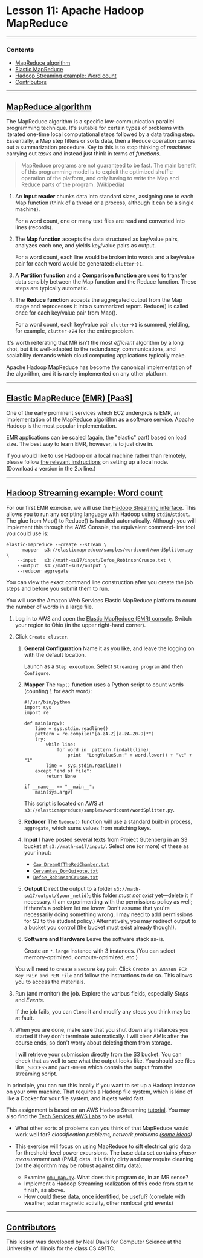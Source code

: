 #   Lesson 11:  Apache Hadoop MapReduce


---

### Contents

-   [MapReduce algorithm](#1)
-   [Elastic MapReduce](#2)
-   [Hadoop Streaming example:  Word count](#3)
-   [Contributors](#6)


---

##  [MapReduce algorithm](#1)

The MapReduce algorithm is a specific low-communication parallel programming technique.  It's suitable for certain types of problems with iterated one-time local computational steps followed by a data trading step.  Essentially, a Map step filters or sorts data, then a Reduce operation carries out a summarization procedure.  Key to this is to stop thinking of *machines* carrying out *tasks* and instead just think in terms of *functions*.

> MapReduce programs are not guaranteed to be fast. The main benefit of this programming model is to exploit the optimized shuffle operation of the platform, and only having to write the Map and Reduce parts of the program.  (Wikipedia)

1.  An **Input reader** chunks data into standard sizes, assigning one to each Map function (think of a thread or a process, although it can be a single machine).

    For a word count, one or many text files are read and converted into lines (records).

2.  The **Map function** accepts the data structured as key/value pairs, analyzes each one, and yields key/value pairs as output.

    For a word count, each line would be broken into words and a key/value pair for each word would be generated:  `clutter`→`1`.

3.  A **Partition function** and a **Comparison function** are used to transfer data sensibly between the Map function and the Reduce function.  These steps are typically automatic.

4.  The **Reduce function** accepts the aggregated output from the Map stage and reprocesses it into a summarized report.  Reduce() is called once for each key/value pair from Map().

    For a word count, each key/value pair `clutter`→`1` is summed, yielding, for example, `clutter`→`24` for the entire problem.

It's worth reiterating that MR isn't the most *efficient* algorithm by a long shot, but it is well-adapted to the redundancy, communications, and scalability demands which cloud computing applications typically make.

Apache Hadoop MapReduce has become *the* canonical implementation of the algorithm, and it is rarely implemented on any other platform.


---

##  [Elastic MapReduce (EMR) [PaaS]](#2)

One of the early prominent services which EC2 undergirds is EMR, an implementation of the MapReduce algorithm as a software service.  Apache Hadoop is the most popular implementation.

EMR applications can be scaled (again, the "elastic" part) based on load size.  The best way to learn EMR, however, is to just dive in.

<div class="alert alert-info">
If you would like to use Hadoop on a local machine rather than remotely, please follow <a href="https://hadoop.apache.org/docs/r2.7.2/hadoop-project-dist/hadoop-common/SingleCluster.html">the relevant instructions</a> on setting up a local node.  (Download a version in the 2.x line.)
</div>


---

##  [Hadoop Streaming example:  Word count](#3)

For our first EMR exercise, we will use the [Hadoop Streaming interface](https://hadoop.apache.org/docs/r1.2.1/streaming.html).  This allows you to run any scripting language with Hadoop using `stdin`/`stdout`.  The glue from Map() to Reduce() is handled automatically.  Although you will implement this through the AWS Console, the equivalent command-line tool you could use is:

    elastic-mapreduce --create --stream \
        --mapper  s3://elasticmapreduce/samples/wordcount/wordSplitter.py \
        --input   s3://math-su17/input/Defoe_RobinsonCrusoe.txt \
        --output  s3://math-su17/output \
        --reducer aggregate

You can view the exact command line construction after you create the job steps and before you submit them to run.

You will use the Amazon Web Services Elastic MapReduce platform to count the number of words in a large file.

1.  Log in to AWS and open the [Elastic MapReduce (EMR) console](https://us-east-2.console.aws.amazon.com/elasticmapreduce/home?region=us-east-2#).  Switch your region to Ohio (in the upper right-hand corner).

2.  Click `Create cluster`.

    1.  **General Configuration**  Name it as you like, and leave the logging on with the default location.

        Launch as a `Step execution`.  Select `Streaming program` and then `Configure`.

    2.  **Mapper**  The `Map()` function uses a Python script to count words (counting `1` for each word):

            #!/usr/bin/python
            import sys
            import re

            def main(argv):
                line = sys.stdin.readline()
                pattern = re.compile("[a-zA-Z][a-zA-Z0-9]*")
                try:
                    while line:
                        for word in  pattern.findall(line):
                            print  "LongValueSum:" + word.lower() + "\t" + "1"
                    line =  sys.stdin.readline()
                except "end of file":
                    return None

            if __name__ == "__main__":
                main(sys.argv)

        This script is located on AWS at `s3://elasticmapreduce/samples/wordcount/wordSplitter.py`.

    3.  **Reducer**  The `Reduce()` function will use a standard built-in process, `aggregate`, which sums values from matching keys.

    4.  **Input**  I have posted several texts from Project Gutenberg in an S3 bucket at `s3://math-su17/input/`.  Select one (or more) of these as your input:

        -   [`Cao_DreamOfTheRedChamber.txt`](./Cao_DreamOfTheRedChamber.txt)
        -   [`Cervantes_DonQuixote.txt`](./Cervantes_DonQuixote.txt)
        -   [`Defoe_RobinsonCrusoe.txt`](./Defoe_RobinsonCrusoe.txt)

    5.  **Output**  Direct the output to a folder `s3://math-su17/output/{your_netid}`; this folder _must not exist_ yet—delete it if necessary.  (I am experimenting with the permissions policy as well; if there's a problem let me know.  Don't assume that you're necessarily doing something wrong, I may need to add permissions for S3 to the student policy.)  Alternatively, you may redirect output to a bucket you control (the bucket must exist already though!).

    6.  **Software and Hardware**  Leave the software stack as-is.

        Create an `*.large` instance with 3 instances.  (You can select memory-optimized, compute-optimized, etc.)

    You will need to create a secure key pair.  Click `Create an Amazon EC2 Key Pair and PEM File` and follow the instructions to do so.  This allows you to access the materials.


3.  Run (and monitor) the job.  Explore the various fields, especially *Steps* and *Events*.

    If the job fails, you can `Clone` it and modify any steps you think may be at fault.

4.  When you are done, make sure that you shut down any instances you started if they don't terminate automatically.  I will clear AMIs after the course ends, so don't worry about deleting them from storage.

    I will retrieve your submission directly from the S3 bucket.  You can check that as well to see what the output looks like.  You should see files like `_SUCCESS` and `part-00000` which contain the output from the streaming script.

<div class="alert alert-info">
In principle, you can run this locally if you want to set up a Hadoop instance on your own machine.  That requires a Hadoop file system, which is kind of like a Docker for your file system, and it gets weird fast.
</div>

This assignment is based on an AWS Hadoop Streaming [tutorial](https://aws.amazon.com/code/Elastic-MapReduce/2273).  You may also find the [Tech Services AWS Labs](https://aws.illinois.edu/labs/) to be useful.

-   What other sorts of problems can you think of that MapReduce would work well for?  _classification problems, network problems ([some ideas](https://stackoverflow.com/questions/12375761/good-mapreduce-examples#12375878))_

-   This exercise will focus on using MapReduce to sift electrical grid data for threshold-level power excursions.  The base data set contains *phasor measurement unit* (PMU) data.  It is fairly dirty and may require cleaning (or the algorithm may be robust against dirty data).
    -   Examine [`pmu_map.py`](	https://s3.us-east-2.amazonaws.com/math-su17/scripts/pmu_map.py).  What does this program do, in an MR sense?
    -   Implement a Hadoop Streaming realization of this code from start to finish, as above.
    -   How could these data, once identified, be useful?  (correlate with weather, solar magnetic activity, other nonlocal grid events)


---

##  [Contributors](#6)

This lesson was developed by Neal Davis for Computer Science at the University of Illinois for the class CS 491TC.
